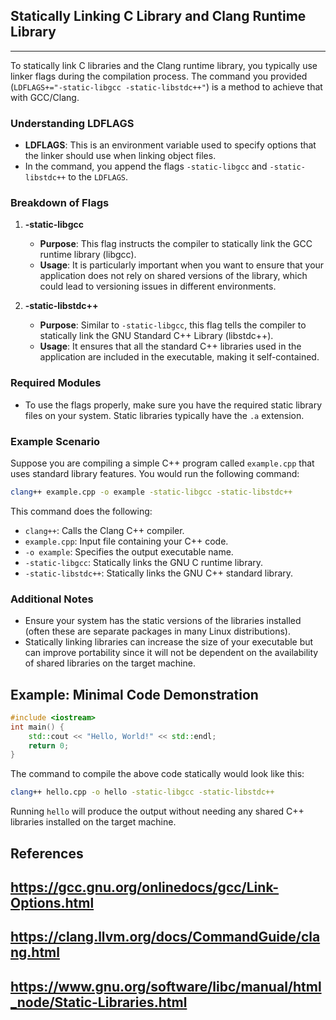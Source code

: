 ## Statically Linking C Library and Clang Runtime Library  
---  
To statically link C libraries and the Clang runtime library, you typically use linker flags during the compilation process. The command you provided (`LDFLAGS+="-static-libgcc -static-libstdc++"`) is a method to achieve that with GCC/Clang.  

### Understanding LDFLAGS
- **LDFLAGS**: This is an environment variable used to specify options that the linker should use when linking object files.
- In the command, you append the flags `-static-libgcc` and `-static-libstdc++` to the `LDFLAGS`.

### Breakdown of Flags  
1. **-static-libgcc**  
   - **Purpose**: This flag instructs the compiler to statically link the GCC runtime library (libgcc).
   - **Usage**: It is particularly important when you want to ensure that your application does not rely on shared versions of the library, which could lead to versioning issues in different environments.

2. **-static-libstdc++**  
   - **Purpose**: Similar to `-static-libgcc`, this flag tells the compiler to statically link the GNU Standard C++ Library (libstdc++).
   - **Usage**: It ensures that all the standard C++ libraries used in the application are included in the executable, making it self-contained.

### Required Modules
- To use the flags properly, make sure you have the required static library files on your system. Static libraries typically have the `.a` extension.

### Example Scenario
Suppose you are compiling a simple C++ program called `example.cpp` that uses standard library features. You would run the following command:

```sh
clang++ example.cpp -o example -static-libgcc -static-libstdc++
```

This command does the following:
- `clang++`: Calls the Clang C++ compiler.
- `example.cpp`: Input file containing your C++ code.
- `-o example`: Specifies the output executable name.
- `-static-libgcc`: Statically links the GNU C runtime library.
- `-static-libstdc++`: Statically links the GNU C++ standard library.

### Additional Notes
- Ensure your system has the static versions of the libraries installed (often these are separate packages in many Linux distributions).
- Statically linking libraries can increase the size of your executable but can improve portability since it will not be dependent on the availability of shared libraries on the target machine.

## Example: Minimal Code Demonstration  
```cpp
#include <iostream>
int main() {
    std::cout << "Hello, World!" << std::endl;
    return 0;
}
```
The command to compile the above code statically would look like this:

```sh
clang++ hello.cpp -o hello -static-libgcc -static-libstdc++
```

Running `hello` will produce the output without needing any shared C++ libraries installed on the target machine.

## References  
## https://gcc.gnu.org/onlinedocs/gcc/Link-Options.html  
## https://clang.llvm.org/docs/CommandGuide/clang.html  
## https://www.gnu.org/software/libc/manual/html_node/Static-Libraries.html